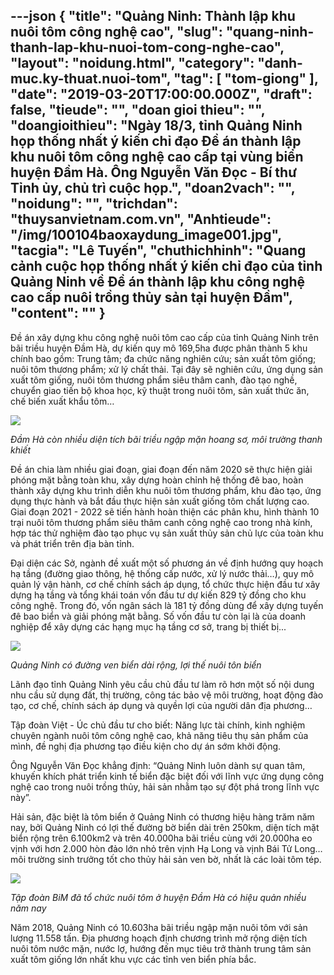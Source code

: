 ---json
{
    "title": "Quảng Ninh: Thành lập khu nuôi tôm công nghệ cao",
    "slug": "quang-ninh-thanh-lap-khu-nuoi-tom-cong-nghe-cao",
    "layout": "noidung.html",
    "category": "danh-muc.ky-thuat.nuoi-tom",
    "tag": [
        "tom-giong"
    ],
    "date": "2019-03-20T17:00:00.000Z",
    "draft": false,
    "tieude": "",
    "doan gioi thieu": "",
    "doangioithieu": "Ngày 18/3, tỉnh Quảng Ninh họp thống nhất ý kiến chỉ đạo Đề án thành lập khu nuôi tôm công nghệ cao cấp tại vùng biển huyện Đầm Hà. Ông Nguyễn Văn Đọc - Bí thư Tỉnh ủy, chủ trì cuộc họp.",
    "doan2vach": "",
    "noidung": "",
    "trichdan": "thuysanvietnam.com.vn",
    "Anhtieude": "/img/100104baoxaydung_image001.jpg",
    "tacgia": "Lê Tuyến",
    "chuthichhinh": "Quang cảnh cuộc họp thống nhất ý kiến chỉ đạo của tỉnh Quảng Ninh về Đề án thành lập khu công nghệ cao cấp nuôi trồng thủy sản tại huyện Đầm",
    "__content__": ""
}
---
<p>Đề &aacute;n x&acirc;y dựng khu c&ocirc;ng nghệ nu&ocirc;i t&ocirc;m cao cấp của tỉnh Quảng Ninh tr&ecirc;n b&atilde;i triều huyện Đầm H&agrave;, dự kiến quy m&ocirc; 169,5ha được ph&acirc;n th&agrave;nh 5 khu ch&iacute;nh bao gồm: Trung t&acirc;m; đa chức năng nghi&ecirc;n cứu; sản xuất t&ocirc;m giống; nu&ocirc;i t&ocirc;m thương phẩm; xử l&yacute; chất thải. Tại đ&acirc;y sẽ nghi&ecirc;n cứu, ứng dụng sản xuất t&ocirc;m giống, nu&ocirc;i t&ocirc;m thương phẩm si&ecirc;u th&acirc;m canh, đ&agrave;o tạo nghề, chuyển giao tiến bộ khoa học, kỹ thuật trong nu&ocirc;i t&ocirc;m, sản xuất thức ăn, chế biến xuất khẩu t&ocirc;m&hellip;</p>

<p><img src="http://www.baoxaydung.com.vn/stores/news_dataimages/hiep/032019/19/10/100105baoxaydung_image003.jpg" /></p>

<p><em>Đầm H&agrave; c&ograve;n nhiều diện t&iacute;ch b&atilde;i triều ngập mặn hoang sơ, m&ocirc;i trường thanh khiết&nbsp;</em></p>

<p>Đề &aacute;n chia l&agrave;m nhiều giai đoạn, giai đoạn đến năm 2020 sẽ thực hiện giải ph&oacute;ng mặt bằng to&agrave;n khu, x&acirc;y dựng ho&agrave;n chỉnh hệ thống đ&ecirc; bao, ho&agrave;n th&agrave;nh x&acirc;y dựng khu tr&igrave;nh diễn khu nu&ocirc;i t&ocirc;m thương phẩm, khu đ&agrave;o tạo, ứng dụng thực h&agrave;nh v&agrave; bắt đầu thực hiện sản xuất giống t&ocirc;m chất lượng cao. Giai đoạn 2021 - 2022 sẽ tiến h&agrave;nh ho&agrave;n thiện c&aacute;c ph&acirc;n khu, h&igrave;nh th&agrave;nh 10 trại nu&ocirc;i t&ocirc;m thương phẩm si&ecirc;u th&acirc;m canh c&ocirc;ng nghệ cao trong nh&agrave; k&iacute;nh, hợp t&aacute;c thử nghiệm đ&agrave;o tạo phục vụ sản xuất thủy sản chủ lực của to&agrave;n khu v&agrave; ph&aacute;t triển tr&ecirc;n địa b&agrave;n tỉnh.</p>

<p>Đại diện c&aacute;c Sở, ng&agrave;nh đề xuất một số phương &aacute;n về định hướng quy hoạch hạ tầng (đường giao th&ocirc;ng, hệ thống cấp nước, xử l&yacute; nước thải&hellip;), quy m&ocirc; quản l&yacute; vận h&agrave;nh, cơ chế ch&iacute;nh s&aacute;ch &aacute;p dụng, tổ chức thực hiện đầu tư x&acirc;y dựng hạ tầng v&agrave; tổng kh&aacute;i to&aacute;n vốn đầu tư dự kiến 829 tỷ đồng cho khu c&ocirc;ng nghệ. Trong đ&oacute;, vốn ng&acirc;n s&aacute;ch l&agrave; 181 tỷ đồng d&ugrave;ng để x&acirc;y dựng tuyến đ&ecirc; bao biển v&agrave; giải ph&oacute;ng mặt bằng. Số vốn đầu tư c&ograve;n lại l&agrave; của doanh nghiệp để x&acirc;y dựng c&aacute;c hạng mục hạ tầng cơ sở, trang bị thiết bị...</p>

<p><img src="http://www.baoxaydung.com.vn/stores/news_dataimages/hiep/032019/19/10/100105baoxaydung_image005.jpg" /></p>

<p><em>Quảng Ninh c&oacute; đường ven biển d&agrave;i rộng, lợi thế nu&ocirc;i t&ocirc;n biển&nbsp;</em></p>

<p>L&atilde;nh đạo tỉnh Quảng Ninh y&ecirc;u cầu chủ đầu tư l&agrave;m r&otilde; hơn một số nội dung nhu cầu sử dụng đất, thị trường, c&ocirc;ng t&aacute;c bảo vệ m&ocirc;i trường, hoạt động đ&agrave;o tạo, cơ chế, ch&iacute;nh s&aacute;ch &aacute;p dụng v&agrave; quyền lợi của người d&acirc;n địa phương&hellip;</p>

<p>Tập đo&agrave;n Việt - &Uacute;c chủ đầu tư cho biết: Năng lực t&agrave;i ch&iacute;nh, kinh nghiệm chuy&ecirc;n ng&agrave;nh nu&ocirc;i t&ocirc;m c&ocirc;ng nghệ cao, khả năng ti&ecirc;u thụ sản phẩm của m&igrave;nh, đề nghị địa phương tạo điều kiện cho dự &aacute;n sớm khởi động.</p>

<p>&Ocirc;ng Nguyễn Văn Đọc khẳng định: &ldquo;Quảng Ninh lu&ocirc;n d&agrave;nh sự quan t&acirc;m, khuyến kh&iacute;ch ph&aacute;t triển kinh tế biển đặc biệt đối với lĩnh vực ứng dụng c&ocirc;ng nghệ cao trong nu&ocirc;i trồng thủy, hải sản nhằm tạo sự đột ph&aacute; trong lĩnh vực n&agrave;y&rdquo;.</p>

<p>Hải sản, đặc biệt l&agrave; t&ocirc;m biển ở Quảng Ninh c&oacute; thương hiệu h&agrave;ng trăm năm nay, bởi Quảng Ninh c&oacute; lợi thế đường bờ biển d&agrave;i tr&ecirc;n 250km, diện t&iacute;ch mặt biển rộng tr&ecirc;n 6.100km2 v&agrave; tr&ecirc;n 40.000ha b&atilde;i triều c&ugrave;ng với 20.000ha eo vịnh với hơn 2.000 h&ograve;n đảo lớn nhỏ tr&ecirc;n vịnh Hạ Long v&agrave; vịnh B&aacute;i Tử Long&hellip; m&ocirc;i trường sinh trưởng tốt cho thủy hải sản ven bờ, nhất l&agrave; c&aacute;c lo&agrave;i t&ocirc;m t&eacute;p.</p>

<p><img src="http://www.baoxaydung.com.vn/stores/news_dataimages/hiep/032019/19/10/100105baoxaydung_image007.jpg" /></p>

<p><em>Tập đo&agrave;n BiM đ&atilde; tổ chức nu&ocirc;i t&ocirc;m ở huyện Đầm H&agrave; c&oacute; hiệu quản nhiều năm nay&nbsp;</em></p>

<p>Năm 2018, Quảng Ninh c&oacute; 10.603ha b&atilde;i triều ngập mặn nu&ocirc;i t&ocirc;m với sản lượng 11.558 tấn. Địa phương hoạch định chương tr&igrave;nh mở rộng diện t&iacute;ch nu&ocirc;i t&ocirc;m nước mặn, nước lợ, hướng đến mục ti&ecirc;u trở th&agrave;nh trung t&acirc;m sản xuất t&ocirc;m giống lớn nhất khu vực c&aacute;c tỉnh ven biển ph&iacute;a bắc.</p>
